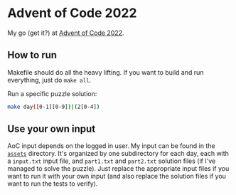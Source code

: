# Advent of Code 2022

My go (get it?) at [Advent of Code 2022](https://adventofcode.com/2022).

## How to run

Makefile should do all the heavy lifting. If you want to build and run everything, just do `make all`.

Run a specific puzzle solution:
```bash
make day([0-1][0-9])|(2[0-4])
```

## Use your own input
AoC input depends on the logged in user. My input can be found in the [`assets`](assets) directory. It's organized by one subdirectory for each day, each with a `input.txt` input file, and `part1.txt` and `part2.txt` solution files (if I've managed to solve the puzzle). Just replace the appropriate input files if you want to run it with your own input (and also replace the solution files if you want to run the tests to verify).